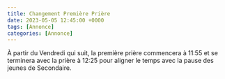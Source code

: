 ```yaml
---
title: Changement Première Prière
date: 2023-05-05 12:45:00 +0000
tags: [Annonce]
categories: [Annonce]
---
```


À partir du Vendredi qui suit, la première prière commencera à 11:55 et se terminera avec la prière à 12:25 pour aligner le temps avec la pause des jeunes de Secondaire.
